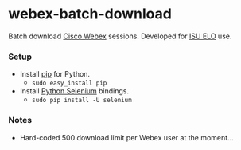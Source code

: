webex-batch-download
====================

Batch download [Cisco Webex](http://www.webex.com/) sessions.  Developed for [ISU ELO](http://www.elo.iastate.edu/101/) use.

### Setup

* Install [pip](https://pypi.python.org/pypi/pip) for Python.
   * `sudo easy_install pip`
* Install [Python Selenium](http://selenium-python.readthedocs.org/) bindings.
   * `sudo pip install -U selenium`



### Notes

* Hard-coded 500 download limit per Webex user at the moment...
